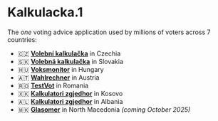 # Kalkulacka.1

The _one_ voting advice application used by millions of voters across 7 countries:

- 🇨🇿 **[Volební kalkulačka](https://www.volebnikalkulacka.cz)** in Czechia
- 🇸🇰 **[Volebná kalkulačka](https://www.volebnakalkulacka.sk)** in Slovakia
- 🇭🇺 **[Voksmonitor](https://www.voksmonitor.hu)** in Hungary
- 🇦🇹 **[Wahlrechner](https://www.wahlrechner.at)** in Austria
- 🇷🇴 **[TestVot](https://www.testvot.eu)** in Romania
- 🇽🇰 **[Kalkulatori zgjedhor](https://www.kalkulatorizgjedhor.org)** in Kosovo
- 🇦🇱 **[Kalkulatori zgjedhor](https://www.kalkulatorizgjedhor.al)** in Albania
- 🇲🇰 **[Glasomer](https://www.glasomer.mk)** in North Macedonia *(coming October 2025)*

